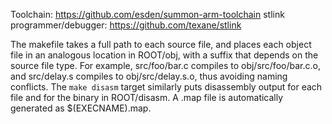 
Toolchain: https://github.com/esden/summon-arm-toolchain
stlink programmer/debugger: https://github.com/texane/stlink

The makefile takes a full path to each source file, and places each object file in an analogous location in ROOT/obj, with a suffix that depends on the source file type. For example, src/foo/bar.c compiles to obj/src/foo/bar.c.o, and src/delay.s compiles to obj/src/delay.s.o, thus avoiding naming conflicts.
The `make disasm` target similarly puts disassembly output for each file and for the binary in ROOT/disasm.
A .map file is automatically generated as $(EXECNAME).map.
